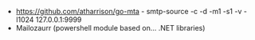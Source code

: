 * https://github.com/atharrison/go-mta - smtp-source -c -d -m1 -s1 -v -l1024 127.0.0.1:9999
* Mailozaurr (powershell module based on... .NET libraries)
